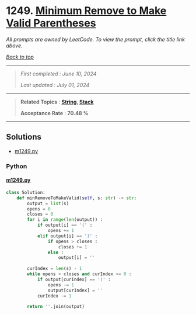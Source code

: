 # 1249. [Minimum Remove to Make Valid Parentheses](<https://leetcode.com/problems/minimum-remove-to-make-valid-parentheses>)

*All prompts are owned by LeetCode. To view the prompt, click the title link above.*

*[Back to top](<../README.md>)*

------

> *First completed : June 10, 2024*
>
> *Last updated : July 01, 2024*

------

> **Related Topics** : **[String](<by_topic/String.md>), [Stack](<by_topic/Stack.md>)**
>
> **Acceptance Rate** : **70.48 %**

------

## Solutions

- [m1249.py](<../my-submissions/m1249.py>)
### Python
#### [m1249.py](<../my-submissions/m1249.py>)
```Python
class Solution:
    def minRemoveToMakeValid(self, s: str) -> str:
        output = list(s)
        opens = 0
        closes = 0
        for i in range(len(output)) :
            if output[i] == '(' :
                opens += 1
            elif output[i] == ')' :
                if opens > closes :
                    closes += 1
                else :
                    output[i] = ''
        
        curIndex = len(s) - 1
        while opens > closes and curIndex >= 0 :
            if output[curIndex] == '(' :
                opens -= 1
                output[curIndex] = ''
            curIndex -= 1
            
        return ''.join(output)
```

